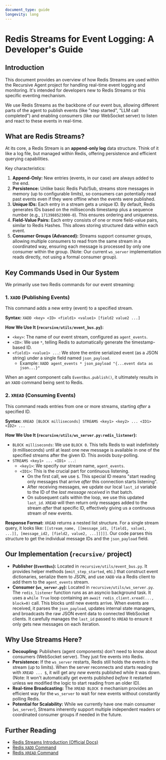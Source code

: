 ```yaml
---
document_type: guide
longevity: long
---
```


# Redis Streams for Event Logging: A Developer's Guide

## Introduction

This document provides an overview of how Redis Streams are used within the Recursive Agent project for handling real-time event logging and monitoring. It's intended for developers new to Redis Streams or this specific eventing mechanism.

We use Redis Streams as the backbone of our event bus, allowing different parts of the agent to publish events (like "step started", "LLM call completed") and enabling consumers (like our WebSocket server) to listen and react to these events in real-time.

## What are Redis Streams?

At its core, a Redis Stream is an **append-only log** data structure. Think of it like a log file, but managed within Redis, offering persistence and efficient querying capabilities.

Key characteristics:

1.  **Append-Only:** New entries (events, in our case) are always added to the end.
2.  **Persistence:** Unlike basic Redis Pub/Sub, streams store messages in memory (up to configurable limits), so consumers can potentially read past events even if they were offline when the events were published.
3.  **Unique IDs:** Each entry in a stream gets a unique ID. By default, Redis generates IDs based on the milliseconds timestamp plus a sequence number (e.g., `1713988523000-0`). This ensures ordering and uniqueness.
4.  **Field-Value Pairs:** Each entry consists of one or more field-value pairs, similar to Redis Hashes. This allows storing structured data within each event.
5.  **Consumer Groups (Advanced):** Streams support consumer groups, allowing multiple consumers to read from the same stream in a coordinated way, ensuring each message is processed by only one consumer within the group. (Note: Our current `ws_server` implementation reads directly, not using a formal consumer group).

## Key Commands Used in Our System

We primarily use two Redis commands for our event streaming:

### 1. `XADD` (Publishing Events)

This command adds a new entry (event) to a specified stream.

**Syntax:** `XADD <key> <ID> <field1> <value1> [field2 value2 ...]`

**How We Use It (`recursive/utils/event_bus.py`):**

- `<key>`: The name of our event stream, configured as `agent_events`.
- `<ID>`: We use `*`, telling Redis to automatically generate the timestamp-based ID.
- `<field1> <value1> ...`: We store the entire serialized event (as a JSON string) under a single field named `json_payload`.
  - Example: `XADD agent_events * json_payload "{...event data as json...}"`

When an agent component calls `EventBus.publish()`, it ultimately results in an `XADD` command being sent to Redis.

### 2. `XREAD` (Consuming Events)

This command reads entries from one or more streams, starting _after_ a specified ID.

**Syntax:** `XREAD [BLOCK milliseconds] STREAMS <key1> <key2> ... <ID1> <ID2> ...`

**How We Use It (`recursive/utils/ws_server.py:redis_listener`):**

- `BLOCK milliseconds`: We use `BLOCK 0`. This tells Redis to wait indefinitely (`0` milliseconds) until at least one new message is available in one of the specified streams after the given ID. This avoids busy-polling.
- `STREAMS <key1> ... <ID1> ...`:
  - `<key1>`: We specify our stream name, `agent_events`.
  - `<ID1>`: This is the crucial part for continuous listening.
    - On the first call, we use `$`. This special ID means "start reading only messages that arrive _after_ this connection starts listening".
    - After receiving messages, we update our local `last_id` variable to the ID of the _last message received_ in that batch.
    - On subsequent calls within the loop, we use this updated `last_id`. `XREAD` will then return only messages added to the stream _after_ that specific ID, effectively giving us a continuous stream of new events.

**Response Format:** `XREAD` returns a nested list structure. For a single stream query, it looks like: `[[stream_name, [[message_id1, [field1, value1, ...]], [message_id2, [field2, value2, ...]]]]]`. Our code parses this structure to get the individual message IDs and the `json_payload` field.

## Our Implementation (`recursive/` project)

- **Publisher (`EventBus`):** Located in `recursive/utils/event_bus.py`. It provides helper methods (`emit_step_started`, etc.) that construct event dictionaries, serialize them to JSON, and use `XADD` via a Redis client to add them to the `agent_events` stream.
- **Consumer (`ws_server.py`):** Located in `recursive/utils/ws_server.py`. The `redis_listener` function runs as an asyncio background task. It uses a `while True` loop containing an `await redis_client.xread(..., block=0)` call. This blocks until new events arrive. When events are received, it parses the `json_payload`, updates internal state managers, and broadcasts the raw JSON event data to connected WebSocket clients. It carefully manages the `last_id` passed to `XREAD` to ensure it only gets new messages on each iteration.

## Why Use Streams Here?

- **Decoupling:** Publishers (agent components) don't need to know about consumers (WebSocket server). They just fire events into Redis.
- **Persistence:** If the `ws_server` restarts, Redis still holds the events in the stream (up to limits). When the server reconnects and starts reading with `XREAD ... $`, it will get any _new_ events published while it was down. (Note: It won't automatically get events published _before_ it restarted unless we modified the logic to start reading from an older ID).
- **Real-time Broadcasting:** The `XREAD BLOCK 0` mechanism provides an efficient way for the `ws_server` to wait for new events without constantly polling Redis.
- **Potential for Scalability:** While we currently have one main consumer (`ws_server`), Streams inherently support multiple independent readers or coordinated consumer groups if needed in the future.

## Further Reading

- [Redis Streams Introduction (Official Docs)](https://redis.io/docs/data-types/streams/)
- [Redis `XADD` Command](https://redis.io/commands/xadd/)
- [Redis `XREAD` Command](https://redis.io/commands/xread/)
